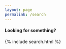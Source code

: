 ```yaml
---
layout: page
permalink: /search
---
```


#### Looking for something?

{% include search.html %}
